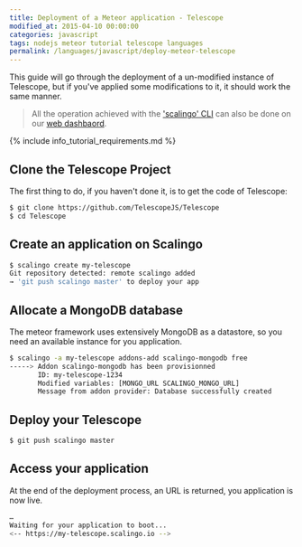 ```yaml
---
title: Deployment of a Meteor application - Telescope
modified_at: 2015-04-10 00:00:00
categories: javascript
tags: nodejs meteor tutorial telescope languages
permalink: /languages/javascript/deploy-meteor-telescope
---
```


This guide will go through the deployment of a un-modified instance of Telescope,
but if you've applied some modifications to it, it should work the same manner.

<blockquote class="bg-info">
  All the operation achieved with the <a href="http://cli.scalingo.com">'scalingo' CLI</a> can also be done on our <a href="https://my.scalingo.com">web dashbaord</a>.
</blockquote>

{% include info_tutorial_requirements.md %}

## Clone the Telescope Project

The first thing to do, if you haven't done it, is to get the code of Telescope:

```bash
$ git clone https://github.com/TelescopeJS/Telescope
$ cd Telescope
```

## Create an application on Scalingo

```bash
$ scalingo create my-telescope
Git repository detected: remote scalingo added
→ 'git push scalingo master' to deploy your app
```

## Allocate a MongoDB database

The meteor framework uses extensively MongoDB as a datastore,
so you need an available instance for you application.

```bash
$ scalingo -a my-telescope addons-add scalingo-mongodb free
-----> Addon scalingo-mongodb has been provisionned
       ID: my-telescope-1234
       Modified variables: [MONGO_URL SCALINGO_MONGO_URL]
       Message from addon provider: Database successfully created
```

## Deploy your Telescope

```bash
$ git push scalingo master
```

## Access your application

At the end of the deployment process, an URL is returned, you application is now live.

```bash
…
Waiting for your application to boot...
<-- https://my-telescope.scalingo.io -->
```
